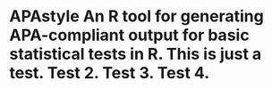 # APAstyle An R tool for generating APA-compliant output for basic statistical tests in R. This is just a test. Test 2. Test 3.  Test 4. 
